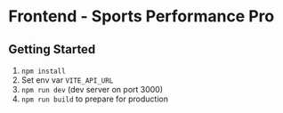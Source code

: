 # Frontend - Sports Performance Pro

## Getting Started

1. `npm install`
2. Set env var `VITE_API_URL`
3. `npm run dev` (dev server on port 3000)
4. `npm run build` to prepare for production
